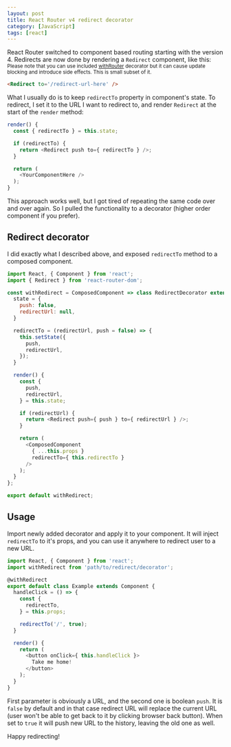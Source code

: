 ```yaml
---
layout: post
title: React Router v4 redirect decorator
category: [JavaScript]
tags: [react]
---
```


React Router switched to component based routing starting with the version 4.
Redirects are now done by rendering a `Redirect` component,
<label class="SideNote-trigger">
like this:
</label>
<small class="SideNote">
Please note that you can use included [withRouter](https://reacttraining.com/react-router/web/api/withRouter)
decorator but it can cause update blocking and introduce side effects.
This is small subset of it.
</small>


```html
<Redirect to='/redirect-url-here' />
```

What I usually do is to keep `redirectTo` property in component's state.
To redirect, I set it to the URL I want to redirect to,
and render `Redirect` at the start of the `render` method:

<!--more-->

```js
render() {
  const { redirectTo } = this.state;

  if (redirectTo) {
    return <Redirect push to={ redirectTo } />;
  }

  return (
    <YourComponentHere />
  );
}
```

This approach works well, but I got tired of repeating the same code over and over again.
So I pulled the functionality to a decorator (higher order component if you prefer).


## Redirect decorator

I did exactly what I described above, and exposed `redirectTo` method
to a composed component.

```js
import React, { Component } from 'react';
import { Redirect } from 'react-router-dom';

const withRedirect = ComposedComponent => class RedirectDecorator extends Component {
  state = {
    push: false,
    redirectUrl: null,
  }

  redirectTo = (redirectUrl, push = false) => {
    this.setState({
      push,
      redirectUrl,
    });
  }

  render() {
    const {
      push,
      redirectUrl,
    } = this.state;

    if (redirectUrl) {
      return <Redirect push={ push } to={ redirectUrl } />;
    }

    return (
      <ComposedComponent
        { ...this.props }
        redirectTo={ this.redirectTo }
      />
    );
  }
};

export default withRedirect;
```

## Usage

Import newly added decorator and apply it to your component.
It will inject `redirectTo` to it's props,
and you can use it anywhere to redirect user to a new URL.

```js
import React, { Component } from 'react';
import withRedirect from 'path/to/redirect/decorator';

@withRedirect
export default class Example extends Component {
  handleClick = () => {
    const {
      redirectTo,
    } = this.props;

    redirectTo('/', true);
  }

  render() {
    return (
      <button onClick={ this.handleClick }>
        Take me home!
      </button>
    );
  }
}
```

First parameter is obviously a URL, and the second one is boolean `push`.
It is `false` by default and in that case redirect URL will replace the current URL
(user won't be able to get back to it by clicking browser back button).
When set to `true` it will push new URL to the history, leaving the old one as well.

Happy redirecting!
